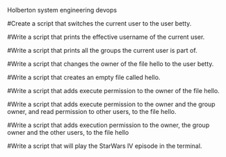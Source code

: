 Holberton system engineering devops


#Create a script that switches the current user to the user betty.


#Write a script that prints the effective username of the current user.


#Write a script that prints all the groups the current user is part of.


#Write a script that changes the owner of the file hello to the user betty.


#Write a script that creates an empty file called hello.


#Write a script that adds execute permission to the owner of the file hello.

#Write a script that adds execute permission to the owner and the group owner, and read permission to other users, to the file hello.


#Write a script that adds execution permission to the owner, the group owner and the other users, to the file hello



#Write a script that will play the StarWars IV episode in the terminal.
